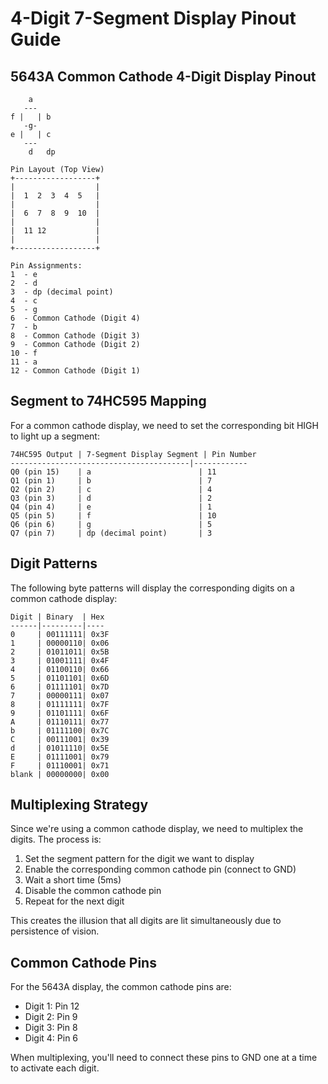# 4-Digit 7-Segment Display Pinout Guide

## 5643A Common Cathode 4-Digit Display Pinout

```
    a
   ---
f |   | b
   -g-
e |   | c
   ---
    d   dp

Pin Layout (Top View)
+------------------+
|                  |
|  1  2  3  4  5   |
|                  |
|  6  7  8  9  10  |
|                  |
|  11 12           |
|                  |
+------------------+

Pin Assignments:
1  - e
2  - d
3  - dp (decimal point)
4  - c
5  - g
6  - Common Cathode (Digit 4)
7  - b
8  - Common Cathode (Digit 3)
9  - Common Cathode (Digit 2)
10 - f
11 - a
12 - Common Cathode (Digit 1)
```

## Segment to 74HC595 Mapping

For a common cathode display, we need to set the corresponding bit HIGH to light up a segment:

```
74HC595 Output | 7-Segment Display Segment | Pin Number
----------------------------------------|------------
Q0 (pin 15)    | a                        | 11
Q1 (pin 1)     | b                        | 7
Q2 (pin 2)     | c                        | 4
Q3 (pin 3)     | d                        | 2
Q4 (pin 4)     | e                        | 1
Q5 (pin 5)     | f                        | 10
Q6 (pin 6)     | g                        | 5
Q7 (pin 7)     | dp (decimal point)       | 3
```

## Digit Patterns

The following byte patterns will display the corresponding digits on a common cathode display:

```
Digit | Binary  | Hex
------|---------|----
0     | 00111111| 0x3F
1     | 00000110| 0x06
2     | 01011011| 0x5B
3     | 01001111| 0x4F
4     | 01100110| 0x66
5     | 01101101| 0x6D
6     | 01111101| 0x7D
7     | 00000111| 0x07
8     | 01111111| 0x7F
9     | 01101111| 0x6F
A     | 01110111| 0x77
b     | 01111100| 0x7C
C     | 00111001| 0x39
d     | 01011110| 0x5E
E     | 01111001| 0x79
F     | 01110001| 0x71
blank | 00000000| 0x00
```

## Multiplexing Strategy

Since we're using a common cathode display, we need to multiplex the digits. The process is:

1. Set the segment pattern for the digit we want to display
2. Enable the corresponding common cathode pin (connect to GND)
3. Wait a short time (5ms)
4. Disable the common cathode pin
5. Repeat for the next digit

This creates the illusion that all digits are lit simultaneously due to persistence of vision.

## Common Cathode Pins

For the 5643A display, the common cathode pins are:
- Digit 1: Pin 12
- Digit 2: Pin 9
- Digit 3: Pin 8
- Digit 4: Pin 6

When multiplexing, you'll need to connect these pins to GND one at a time to activate each digit. 